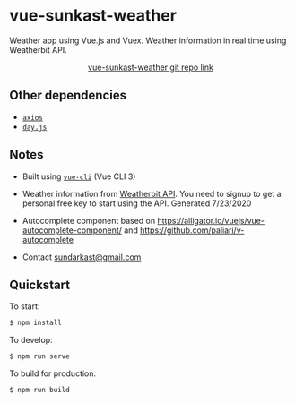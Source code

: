 # vue-sunkast-weather

Weather app using Vue.js and Vuex. Weather information in real time using Weatherbit API.

<p align="center">
	<a href="https://github.com/sundarkast/vue-sunkast-weather" target="_blank">
 		vue-sunkast-weather git repo link
 	</a>
</p>

## Other dependencies

- [`axios`](https://github.com/axios/axios)
- [`day.js`](https://github.com/iamkun/dayjs)

## Notes

- Built using [`vue-cli`](https://github.com/vuejs/vue-cli) (Vue CLI 3)

- Weather information from [Weatherbit API](https://www.weatherbit.io). You need to signup to get a personal free key to start using the API. Generated 7/23/2020

- Autocomplete component based on https://alligator.io/vuejs/vue-autocomplete-component/ and https://github.com/paliari/v-autocomplete

- Contact sundarkast@gmail.com

## Quickstart

To start:

```bash
$ npm install
```

To develop:

```bash
$ npm run serve
```

To build for production:

```bash
$ npm run build
```
